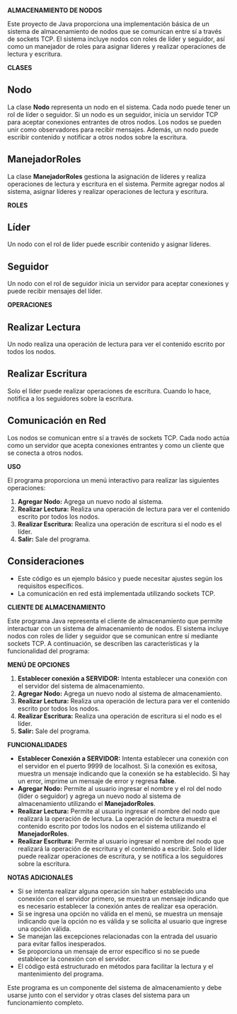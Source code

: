 **ALMACENAMIENTO DE NODOS**

Este proyecto de Java proporciona una implementación básica de un sistema de almacenamiento de nodos que se comunican entre sí a través de sockets TCP. El sistema incluye nodos con roles de líder y seguidor, así como un manejador de roles para asignar líderes y realizar operaciones de lectura y escritura.

**CLASES**
## Nodo
La clase **Nodo** representa un nodo en el sistema. Cada nodo puede tener un rol de líder o seguidor. Si un nodo es un seguidor, inicia un servidor TCP para aceptar conexiones entrantes de otros nodos. Los nodos se pueden unir como observadores para recibir mensajes. Además, un nodo puede escribir contenido y notificar a otros nodos sobre la escritura.
## ManejadorRoles
La clase **ManejadorRoles** gestiona la asignación de líderes y realiza operaciones de lectura y escritura en el sistema. Permite agregar nodos al sistema, asignar líderes y realizar operaciones de lectura y escritura.

**ROLES**
## Líder
Un nodo con el rol de líder puede escribir contenido y asignar líderes.
## Seguidor
Un nodo con el rol de seguidor inicia un servidor para aceptar conexiones y puede recibir mensajes del líder.

**OPERACIONES**
## Realizar Lectura
Un nodo realiza una operación de lectura para ver el contenido escrito por todos los nodos.
## Realizar Escritura
Solo el líder puede realizar operaciones de escritura. Cuando lo hace, notifica a los seguidores sobre la escritura.

## Comunicación en Red
Los nodos se comunican entre sí a través de sockets TCP. Cada nodo actúa como un servidor que acepta conexiones entrantes y como un cliente que se conecta a otros nodos.

**USO**

El programa proporciona un menú interactivo para realizar las siguientes operaciones:

1. **Agregar Nodo:** Agrega un nuevo nodo al sistema.
1. **Realizar Lectura:** Realiza una operación de lectura para ver el contenido escrito por todos los nodos.
1. **Realizar Escritura:** Realiza una operación de escritura si el nodo es el líder.
1. **Salir:** Sale del programa.
## Consideraciones
- Este código es un ejemplo básico y puede necesitar ajustes según los requisitos específicos.
- La comunicación en red está implementada utilizando sockets TCP.


**CLIENTE DE ALMACENAMIENTO**

Este programa Java representa el cliente de almacenamiento que permite interactuar con un sistema de almacenamiento de nodos. El sistema incluye nodos con roles de líder y seguidor que se comunican entre sí mediante sockets TCP. A continuación, se describen las características y la funcionalidad del programa:

**MENÚ DE OPCIONES**

1. **Establecer conexión a SERVIDOR:** Intenta establecer una conexión con el servidor del sistema de almacenamiento.
1. **Agregar Nodo:** Agrega un nuevo nodo al sistema de almacenamiento.
1. **Realizar Lectura:** Realiza una operación de lectura para ver el contenido escrito por todos los nodos.
1. **Realizar Escritura:** Realiza una operación de escritura si el nodo es el líder.
1. **Salir:** Sale del programa.

**FUNCIONALIDADES**

- **Establecer Conexión a SERVIDOR:** Intenta establecer una conexión con el servidor en el puerto 9999 de localhost. Si la conexión es exitosa, muestra un mensaje indicando que la conexión se ha establecido. Si hay un error, imprime un mensaje de error y regresa **false**.
- **Agregar Nodo:** Permite al usuario ingresar el nombre y el rol del nodo (líder o seguidor) y agrega un nuevo nodo al sistema de almacenamiento utilizando el **ManejadorRoles**.
- **Realizar Lectura:** Permite al usuario ingresar el nombre del nodo que realizará la operación de lectura. La operación de lectura muestra el contenido escrito por todos los nodos en el sistema utilizando el **ManejadorRoles**.
- **Realizar Escritura:** Permite al usuario ingresar el nombre del nodo que realizará la operación de escritura y el contenido a escribir. Solo el líder puede realizar operaciones de escritura, y se notifica a los seguidores sobre la escritura.

**NOTAS ADICIONALES**

- Si se intenta realizar alguna operación sin haber establecido una conexión con el servidor primero, se muestra un mensaje indicando que es necesario establecer la conexión antes de realizar esa operación.
- Si se ingresa una opción no válida en el menú, se muestra un mensaje indicando que la opción no es válida y se solicita al usuario que ingrese una opción válida.
- Se manejan las excepciones relacionadas con la entrada del usuario para evitar fallos inesperados.
- Se proporciona un mensaje de error específico si no se puede establecer la conexión con el servidor.
- El código está estructurado en métodos para facilitar la lectura y el mantenimiento del programa.

Este programa es un componente del sistema de almacenamiento y debe usarse junto con el servidor y otras clases del sistema para un funcionamiento completo.


